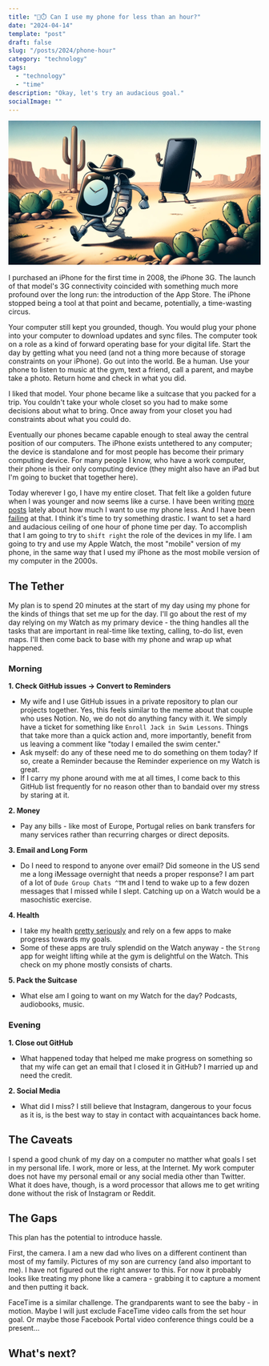 ```yaml
---
title: "📴⏱️ Can I use my phone for less than an hour?"
date: "2024-04-14"
template: "post"
draft: false
slug: "/posts/2024/phone-hour"
category: "technology"
tags:
  - "technology"
  - "time"
description: "Okay, let's try an audacious goal."
socialImage: ""
---
```


![Watch Banner](./media/watch-frontier.webp)

I purchased an iPhone for the first time in 2008, the iPhone 3G. The launch of that model's 3G connectivity coincided with something much more profound over the long run: the introduction of the App Store. The iPhone stopped being a tool at that point and became, potentially, a time-wasting circus.

Your computer still kept you grounded, though. You would plug your phone into your computer to download updates and sync files. The computer took on a role as a kind of forward operating base for your digital life. Start the day by getting what you need (and not a thing more because of storage constraints on your iPhone). Go out into the world. Be a human. Use your phone to listen to music at the gym, text a friend, call a parent, and maybe take a photo. Return home and check in what you did.

I liked that model. Your phone became like a suitcase that you packed for a trip. You couldn't take your whole closet so you had to make some decisions about what to bring. Once away from your closet you had constraints about what you could do.

Eventually our phones became capable enough to steal away the central position of our computers. The iPhone exists untethered to any computer; the device is standalone and for most people has become their primary computing device. For many people I know, who have a work computer, their phone is their only computing device (they might also have an iPad but I'm going to bucket that together here).

Today wherever I go, I have my entire closet. That felt like a golden future when I was younger and now seems like a curse. I have been writing [more](https://blog.samrhea.com/posts/2023/phone-tool) [posts](https://blog.samrhea.com/posts/2024/apple-mechanical-watch) lately about how much I want to use my phone less. And I have been [failing](https://blog.samrhea.com/posts/2024/naps-and-junk-food) at that. I think it's time to try something drastic. I want to set a hard and audacious ceiling of one hour of phone time per day. To accomplish that I am going to try to `shift right` the role of the devices in my life. I am going to try and use my Apple Watch, the most "mobile" version of my phone, in the same way that I used my iPhone as the most mobile version of my computer in the 2000s.

## The Tether

My plan is to spend 20 minutes at the start of my day using my phone for the kinds of things that set me up for the day. I'll go about the rest of my day relying on my Watch as my primary device - the thing handles all the tasks that are important in real-time like texting, calling, to-do list, even maps. I'll then come back to base with my phone and wrap up what happened.

### Morning

**1. Check GitHub issues -> Convert to Reminders**
* My wife and I use GitHub issues in a private repository to plan our projects together. Yes, this feels similar to the meme about that couple who uses Notion. No, we do not do anything fancy with it. We simply have a ticket for something like `Enroll Jack in Swim Lessons`. Things that take more than a quick action and, more importantly, benefit from us leaving a comment like "today I emailed the swim center."
* Ask myself: do any of these need me to do something on them today? If so, create a Reminder because the Reminder experience on my Watch is great.
* If I carry my phone around with me at all times, I come back to this GitHub list frequently for no reason other than to bandaid over my stress by staring at it.

**2. Money**
* Pay any bills - like most of Europe, Portugal relies on bank transfers for many services rather than recurring charges or direct deposits.

**3. Email and Long Form**
* Do I need to respond to anyone over email? Did someone in the US send me a long iMessage overnight that needs a proper response? I am part of a lot of `Dude Group Chats ^TM` and I tend to wake up to a few dozen messages that I missed while I slept. Catching up on a Watch would be a masochistic exercise.

**4. Health**
* I take my health [pretty seriously](https://blog.samrhea.com/posts/2024/nebuchadnezzar) and rely on a few apps to make progress towards my goals.
* Some of these apps are truly splendid on the Watch anyway - the `Strong` app for weight lifting while at the gym is delightful on the Watch. This check on my phone mostly consists of charts.

**5. Pack the Suitcase**
* What else am I going to want on my Watch for the day? Podcasts, audiobooks, music.

### Evening

**1. Close out GitHub**
* What happened today that helped me make progress on something so that my wife can get an email that I closed it in GitHub? I married up and need the credit.

**2. Social Media**
* What did I miss? I still believe that Instagram, dangerous to your focus as it is, is the best way to stay in contact with acquaintances back home.

## The Caveats

I spend a good chunk of my day on a computer no matther what goals I set in my personal life. I work, more or less, at the Internet. My work computer does not have my personal email or any social media other than Twitter. What it does have, though, is a word processor that allows me to get writing done without the risk of Instagram or Reddit.

## The Gaps

This plan has the potential to introduce hassle.

First, the camera. I am a new dad who lives on a different continent than most of my family. Pictures of my son are currency (and also important to me). I have not figured out the right answer to this. For now it probably looks like treating my phone like a camera - grabbing it to capture a moment and then putting it back.

FaceTime is a similar challenge. The grandparents want to see the baby - in motion. Maybe I will just exclude FaceTime video calls from the set hour goal. Or maybe those Facebook Portal video conference things could be a present...

## What's next?

